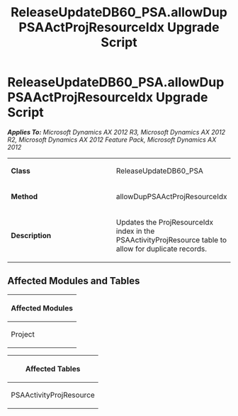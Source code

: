 ﻿---
title: ReleaseUpdateDB60_PSA.allowDupPSAActProjResourceIdx Upgrade Script
TOCTitle: ReleaseUpdateDB60_PSA.allowDupPSAActProjResourceIdx Upgrade Script
ms:assetid: f3e93ad8-a81d-a386-8a6b-96f7faf39684
ms:mtpsurl: https://msdn.microsoft.com/en-us/library/JJ737524(v=AX.60)
ms:contentKeyID: 49712218
ms.date: 05/18/2015
mtps_version: v=AX.60
---

# ReleaseUpdateDB60\_PSA.allowDupPSAActProjResourceIdx Upgrade Script 


_**Applies To:** Microsoft Dynamics AX 2012 R3, Microsoft Dynamics AX 2012 R2, Microsoft Dynamics AX 2012 Feature Pack, Microsoft Dynamics AX 2012_

<table>
<colgroup>
<col style="width: 50%" />
<col style="width: 50%" />
</colgroup>
<tbody>
<tr class="odd">
<td><p><strong>Class</strong></p></td>
<td><p>ReleaseUpdateDB60_PSA</p></td>
</tr>
<tr class="even">
<td><p><strong>Method</strong></p></td>
<td><p>allowDupPSAActProjResourceIdx</p></td>
</tr>
<tr class="odd">
<td><p><strong>Description</strong></p></td>
<td><p>Updates the ProjResourceIdx index in the PSAActivityProjResource table to allow for duplicate records.</p></td>
</tr>
</tbody>
</table>


## Affected Modules and Tables

<table>
<colgroup>
<col style="width: 100%" />
</colgroup>
<thead>
<tr class="header">
<th><p>Affected Modules</p></th>
</tr>
</thead>
<tbody>
<tr class="odd">
<td><p>Project</p></td>
</tr>
</tbody>
</table>


<table>
<colgroup>
<col style="width: 100%" />
</colgroup>
<thead>
<tr class="header">
<th><p>Affected Tables</p></th>
</tr>
</thead>
<tbody>
<tr class="odd">
<td><p>PSAActivityProjResource</p></td>
</tr>
</tbody>
</table>

  


